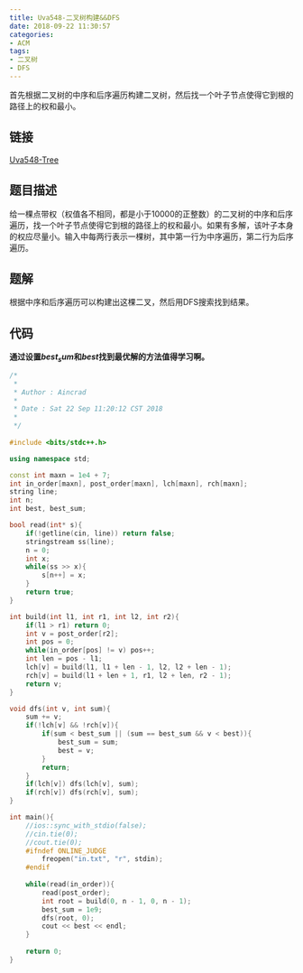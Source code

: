 ```yaml
---
title: Uva548-二叉树构建&&DFS
date: 2018-09-22 11:30:57
categories:
- ACM
tags:
- 二叉树
- DFS
---
```

首先根据二叉树的中序和后序遍历构建二叉树，然后找一个叶子节点使得它到根的路径上的权和最小。
<!--more-->
## 链接
[Uva548-Tree](https://vjudge.net/problem/UVA-548)
## 题目描述
给一棵点带权（权值各不相同，都是小于10000的正整数）的二叉树的中序和后序遍历，找一个叶子节点使得它到根的路径上的权和最小。如果有多解，该叶子本身的权应尽量小。输入中每两行表示一棵树，其中第一行为中序遍历，第二行为后序遍历。
## 题解
根据中序和后序遍历可以构建出这棵二叉，然后用DFS搜索找到结果。
## 代码
**通过设置$best_sum$和$best$找到最优解的方法值得学习啊。**
```C++
/*
 *
 * Author : Aincrad
 *
 * Date : Sat 22 Sep 11:20:12 CST 2018
 *
 */
 
#include <bits/stdc++.h>

using namespace std;

const int maxn = 1e4 + 7;
int in_order[maxn], post_order[maxn], lch[maxn], rch[maxn];
string line;
int n;
int best, best_sum;

bool read(int* s){
    if(!getline(cin, line)) return false;
    stringstream ss(line);
    n = 0;
    int x;
    while(ss >> x){
        s[n++] = x;
    }
    return true;
}

int build(int l1, int r1, int l2, int r2){
    if(l1 > r1) return 0;
    int v = post_order[r2];
    int pos = 0;
    while(in_order[pos] != v) pos++;
    int len = pos - l1;
    lch[v] = build(l1, l1 + len - 1, l2, l2 + len - 1);
    rch[v] = build(l1 + len + 1, r1, l2 + len, r2 - 1);
    return v;
}

void dfs(int v, int sum){
    sum += v;
    if(!lch[v] && !rch[v]){
        if(sum < best_sum || (sum == best_sum && v < best)){
            best_sum = sum;
            best = v;
        }
        return;
    }
    if(lch[v]) dfs(lch[v], sum);
    if(rch[v]) dfs(rch[v], sum);
}

int main(){
    //ios::sync_with_stdio(false);
    //cin.tie(0);
    //cout.tie(0);
    #ifndef ONLINE_JUDGE
        freopen("in.txt", "r", stdin);
    #endif
    
    while(read(in_order)){
        read(post_order);
        int root = build(0, n - 1, 0, n - 1);
        best_sum = 1e9;
        dfs(root, 0);
        cout << best << endl;
    }
    
    return 0;
}
```